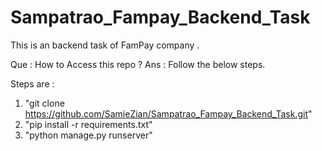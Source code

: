 # Sampatrao_Fampay_Backend_Task
This is an backend task of FamPay company .


Que : How to Access this repo ?
Ans : Follow the below steps.


Steps are :
1) "git clone https://github.com/SamieZian/Sampatrao_Fampay_Backend_Task.git"
2) "pip install -r requirements.txt"
3) "python manage.py runserver"
